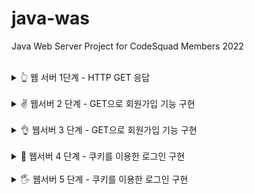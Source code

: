 # java-was
Java Web Server Project for CodeSquad Members 2022

<br/>
<details>
<summary>👆 웹 서버 1단계 - HTTP GET 응답</summary>
<div markdown="1">
<br/>

### 기능 요구 사항

- [X] 정적인 html 파일 응답
  - http://localhost:8080/index.html 로 접속했을 때 webapp 디렉토리의 index.html 파일을 읽어 클라이언트에 응답한다.

### 프로그래밍 요구사항

- [X] JDK에서 지원해 주는 라이브러리를 이용해서 구현한다.
- [X] 초기 프로젝트 소스를 잘 분석하고 이를 개선한다.
- [X] 유지보수가 쉬운 코드가 될 수 있도록 고민해 본다.
- [X] 1단계에서는 text/html 만 응답해 주면 된다. 다른 종류의 포맷에 대해서는 추후에 고민하자.

<br/>
</div>
</details>

<br/>
<details>
<summary>✌ 웹서버 2 단계 - GET으로 회원가입 기능 구현</summary>
<div markdown="1">
<br/>


### 기능요구사항

- [X] index.html의 “회원가입” 메뉴를 클릭하면 http://localhost:8080/user/form.html 으로 이동하면서 회원가입 폼을 표시한다. 
  - 이 폼을 통해서 회원가입을 할 수 있다.

### 프로그래밍 요구사항

- [X] 회원가입을 하면 다음과 같은 형태로 사용자가 입력한 값이 서버에 전달된다.
  ```
  /create?userId=javajigi&password=password&name=%EB%B0%95%EC%9E%AC%EC%84%B1&email=javajigi%40slipp.net
  ```
- [X] HTML과 URL을 비교해 보고 사용자가 입력한 값을 파싱해 model.User 클래스에 저장한다.
- [X] 한글이 정확하게 입력되고 있는지 확인해야 한다.

<br/>
</div>
</details>

<br/>
<details>
<summary>👌 웹서버 3 단계 - GET으로 회원가입 기능 구현</summary>
<div markdown="1">
<br/>

### 기능요구사항

- [X] http://localhost:8080/user/form.html 파일의 HTML form을 통해 회원가입을 할 수 있다.
- [X] 가입 후 index.html 페이지로 이동한다.

### 프로그래밍 요구사항

- [X] http://localhost:8080/user/form.html 파일의 form 태그 method를 get에서 post로 수정한다.
- [X] POST로 회원가입 기능이 정상적으로 동작하도록 구현한다.
- [X] 가입 후 페이지 이동을 위해 redirection 기능을 구현한다.

<br/>
</div>
</details>

<br/>
<details>
<summary>🤟 웹서버 4 단계 - 쿠키를 이용한 로그인 구현</summary>
<div markdown="1">
<br/>

### 기능요구사항

- [X] 회원가입한 사용자로 로그인을 할 수 있어야 한다.
- [X] “로그인” 메뉴를 클릭하면 http://localhost:8080/user/login.html 으로 이동해 로그인할 수 있다.
- [X] 로그인이 성공하면 index.html로 이동하고, 로그인이 실패하면 /user/login_failed.html로 이동해야 한다.

### 프로그래밍 요구사항

- [X] 정상적으로 로그인 되었는지 확인하려면 앞 단계에서 회원가입한 데이터를 유지해야 한다.
- [X] 앞 단계에서 회원가입할 때 생성한 User 객체를 DataBase.addUser() 메서드를 활용해 메모리에 저장한다.
- [X] 필요에 따라 Database 클래스의 메소드나 멤버변수를 수정해서 사용한다.
- [X] 아이디와 비밀번호가 같은지를 확인해서 로그인이 성공하면 응답 header의 Set-Cookie 값을 sessionId=적당한값으로 설정한다.
- [X] Set-Cookie 설정시 모든 요청에 대해 Cookie 처리가 가능하도록 Path 설정 값을 /(Path=/)로 설정한다.
- [X] 응답 header에 Set-Cookie값을 설정한 후 요청 header에 Cookie이 전달되는지 확인한다.

<br/>
</div>
</details>

<br/>
<details>
<summary>🖐 웹서버 5 단계 - 쿠키를 이용한 로그인 구현</summary>
<div markdown="1">
<br/>

### 기능요구사항

- [X] 접근하고 있는 사용자가 “로그인” 상태일 경우 http://localhost:8080/user/list 에서 사용자 목록을 출력한다.
- [X] 만약 로그인하지 않은 상태라면 로그인 페이지(login.html)로 이동한다.

### 프로그래밍 요구사항

- [X] StringBuilder를 활용해 사용자 목록을 출력하는 html 을 동적으로 생성한 후 응답으로 보낸다.

<br/>
</div>
</details>
